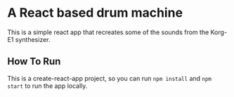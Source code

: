 # A React based drum machine

This is a simple react app that recreates some of the sounds from the Korg-E1 synthesizer.

## How To Run

This is a create-react-app project, so you can run `npm install` and  `npm start` to run the app locally.